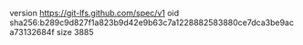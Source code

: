 version https://git-lfs.github.com/spec/v1
oid sha256:b289c9d827f1a823b9d42e9b63c7a1228882583880ce7dca3be9aca73132684f
size 3885
